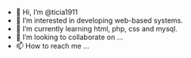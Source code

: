 - 👋 Hi, I’m @ticia1911
- 👀 I’m interested in developing web-based systems.
- 🌱 I’m currently learning html, php, css and mysql.
- 💞️ I’m looking to collaborate on ...
- 📫 How to reach me ...

<!---
ticia1911/ticia1911 is a ✨ special ✨ repository because its `README.md` (this file) appears on your GitHub profile.
You can click the Preview link to take a look at your changes.
--->
